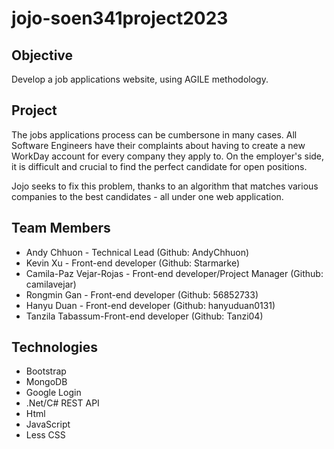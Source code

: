 # jojo-soen341project2023

## Objective

Develop a job applications website, using AGILE methodology.

## Project

The jobs applications process can be cumbersone in many cases. All Software Engineers have their complaints about having to create a new WorkDay account for every company they apply to. On the employer's side, it is difficult and crucial to find the perfect candidate for open positions.

Jojo seeks to fix this problem, thanks to an algorithm that matches various companies to the best candidates - all under one web application.

## Team Members

- Andy Chhuon - Technical Lead (Github: AndyChhuon)
- Kevin Xu    - Front-end developer (Github: Starmarke)
- Camila-Paz Vejar-Rojas - Front-end developer/Project Manager (Github: camilavejar)
- Rongmin Gan - Front-end developer (Github: 56852733)
- Hanyu Duan - Front-end developer (Github: hanyuduan0131)
- Tanzila Tabassum-Front-end developer (Github: Tanzi04)
## Technologies

- Bootstrap
- MongoDB
- Google Login
- .Net/C# REST API
- Html
- JavaScript
- Less CSS
